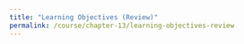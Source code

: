 ```yaml
---
title: "Learning Objectives (Review)"
permalink: /course/chapter-13/learning-objectives-review
---
```

